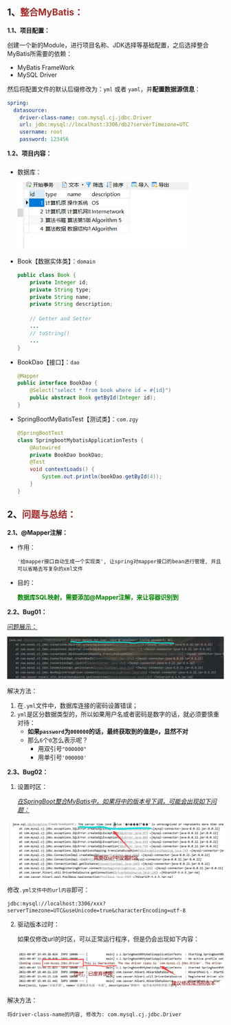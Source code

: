 ## 1、<span style="color:brown">整合MyBatis：</span>

**1.1、项目配置：**

创建一个新的Module，进行项目名称、JDK选择等基础配置，之后选择整合MyBatis所需要的依赖：

- MyBatis FrameWork
- MySQL Driver

然后将配置文件的默认后缀修改为：`yml` 或者 `yaml`，并**配置数据源信息**：

```yaml
spring:
  datasource:
    driver-class-name: com.mysql.cj.jdbc.Driver
    url: jdbc:mysql://localhost:3306/db2?serverTimezone=UTC
    username: root
    password: 123456
```

**1.2、项目内容：**

### <!--此处实现SQL数据查询方式，参照MyBatis接口代理方式开发-->

- 数据库：

  <img src="https://raw.githubusercontent.com/root-bine/image/main/Typora-image/SpringBoot%E6%95%B4%E5%90%88MyBatis01.png" alt="image-20221009153050863" style="zoom: 80%;" />

- Book【数据实体类】：`domain`

  ```java
  public class Book {
      private Integer id;
      private String type;
      private String name;
      private String description;
      
      // Getter and Setter
      ...
      // toString()
      ...
  }
  ```

- BookDao【接口】：`dao`

  ```java
  @Mapper
  public interface BookDao {
      @Select("select * from book where id = #{id}")
      public abstract Book getById(Integer id);
  }
  ```

- SpringBootMyBatisTest【测试类】：`com.zgy`

  ```java
  @SpringBootTest
  class SpringbootMybatisApplicationTests {
      @Autowired
      private BookDao bookDao;
      @Test
      void contextLoads() {
          System.out.println(bookDao.getById(4));
      }
  }
  ```



## 2、<span style="color:brown">问题与总结：</span>

**2.1、@Mapper注解：**

- 作用：

  ```apl
  '给mapper接口自动生成一个实现类', 让spring对mapper接口的bean进行管理, 并且可以省略去写复杂的xml文件
  ```

- 目的：

  <span style="color:green">**数据库SQL映射，需要添加@Mapper注解，来让容器识别到**</span>

**2.2、Bug01：**

<u>问题展示：</u>

![image-20221009154510050](https://raw.githubusercontent.com/root-bine/image/main/Typora-image/SpringBoot%E6%95%B4%E5%90%88MyBatis02.png)

解决方法：

1. 在`.yml`文件中，数据库连接的密码设置错误；
2. `yml`是区分数据类型的，所以如果用户名或者密码是数字的话，就必须要慎重对待：
   - **如果`password`为`000000`的话，最终获取到的值是`0`，显然不对**
   - 那么`6`个`0`怎么表示呢？
     - 用双引号`"000000"`
     - 用单引号`'000000'`

**2.3、Bug02：**

1. 设置时区：

   *<u>在SpringBoot整合MyBatis中，如果将<parent></parent>中的版本号下调，可能会出现如下问题：</u>*

<img src="https://raw.githubusercontent.com/root-bine/image/main/Typora-image/SpringBoot%E6%95%B4%E5%90%88MyBatis03.png" alt="image-20221009160020679" style="zoom:80%;" />

修改`.yml文件中的url内容`即可：

```apl
jdbc:mysql://localhost:3306/xxx?serverTimezone=UTC&useUnicode=true&characterEncoding=utf-8
```

2. 驱动版本过时：

   如果仅修改url的时区，可以正常运行程序，但是仍会出现如下内容：

   ![image-20221009160640137](https://raw.githubusercontent.com/root-bine/image/main/Typora-image/SpringBoot%E6%95%B4%E5%90%88MyBatis04.png)

解决方法：

```apl
将driver-class-name的内容, 修改为: com.mysql.cj.jdbc.Driver
```

